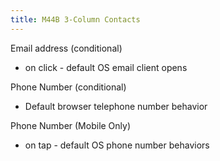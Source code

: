 ```yaml
---
title: M44B 3-Column Contacts
---
```


Email address (conditional)

- on click - default OS email client opens

Phone Number (conditional)

- Default browser telephone number behavior

Phone Number (Mobile Only)

- on tap - default OS phone number behaviors
